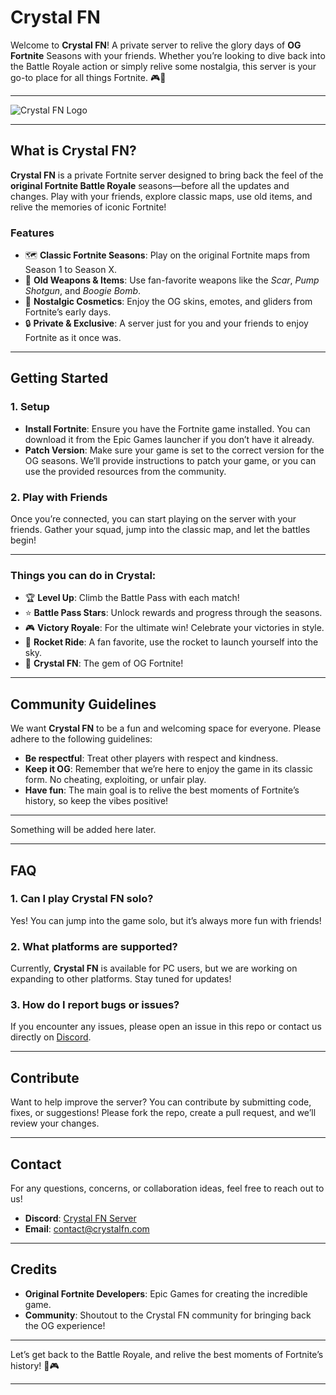 # Crystal FN

Welcome to **Crystal FN**! A private server to relive the glory days of **OG Fortnite** Seasons with your friends. Whether you’re looking to dive back into the Battle Royale action or simply relive some nostalgia, this server is your go-to place for all things Fortnite. 🎮💎

---

![Crystal FN Logo](https://avatars.githubusercontent.com/u/188795752?v=4&size=256) 

---

## What is Crystal FN?

**Crystal FN** is a private Fortnite server designed to bring back the feel of the **original Fortnite Battle Royale** seasons—before all the updates and changes. Play with your friends, explore classic maps, use old items, and relive the memories of iconic Fortnite!

### Features
- 🗺️ **Classic Fortnite Seasons**: Play on the original Fortnite maps from Season 1 to Season X.
- 🔫 **Old Weapons & Items**: Use fan-favorite weapons like the *Scar*, *Pump Shotgun*, and *Boogie Bomb*.
- 👗 **Nostalgic Cosmetics**: Enjoy the OG skins, emotes, and gliders from Fortnite’s early days.
- 🔒 **Private & Exclusive**: A server just for you and your friends to enjoy Fortnite as it once was.

---

## Getting Started

### 1. **Setup**
   - **Install Fortnite**: Ensure you have the Fortnite game installed. You can download it from the Epic Games launcher if you don’t have it already.
   - **Patch Version**: Make sure your game is set to the correct version for the OG seasons. We’ll provide instructions to patch your game, or you can use the provided resources from the community.
   
### 2. **Play with Friends**
   Once you’re connected, you can start playing on the server with your friends. Gather your squad, jump into the classic map, and let the battles begin!

---
### Things you can do in Crystal:

- 🏆 **Level Up**: Climb the Battle Pass with each match!   
- ⭐ **Battle Pass Stars**: Unlock rewards and progress through the seasons.  
- 🎮 **Victory Royale**: For the ultimate win! Celebrate your victories in style.  
- 🚀 **Rocket Ride**: A fan favorite, use the rocket to launch yourself into the sky.  
- 💎 **Crystal FN**: The gem of OG Fortnite!

---

## Community Guidelines

We want **Crystal FN** to be a fun and welcoming space for everyone. Please adhere to the following guidelines:

- **Be respectful**: Treat other players with respect and kindness.
- **Keep it OG**: Remember that we’re here to enjoy the game in its classic form. No cheating, exploiting, or unfair play.
- **Have fun**: The main goal is to relive the best moments of Fortnite’s history, so keep the vibes positive!

---

Something will be added here later.

---

## FAQ

### 1. **Can I play Crystal FN solo?**
Yes! You can jump into the game solo, but it’s always more fun with friends!

### 2. **What platforms are supported?**
Currently, **Crystal FN** is available for PC users, but we are working on expanding to other platforms. Stay tuned for updates!

### 3. **How do I report bugs or issues?**
If you encounter any issues, please open an issue in this repo or contact us directly on [Discord](https://discord.gg/your-server-link).

---

## Contribute

Want to help improve the server? You can contribute by submitting code, fixes, or suggestions! Please fork the repo, create a pull request, and we’ll review your changes.

---

## Contact

For any questions, concerns, or collaboration ideas, feel free to reach out to us!

- **Discord**: [Crystal FN Server](https://discord.gg/49mqN2guPf)
- **Email**: contact@crystalfn.com

---

## Credits

- **Original Fortnite Developers**: Epic Games for creating the incredible game.
- **Community**: Shoutout to the Crystal FN community for bringing back the OG experience!

---

Let’s get back to the Battle Royale, and relive the best moments of Fortnite’s history! 🌟🎮

---
